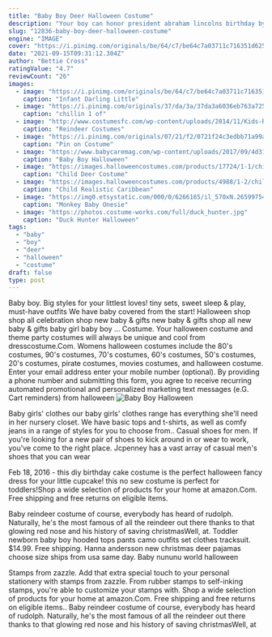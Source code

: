 ```yaml
---
title: "Baby Boy Deer Halloween Costume"
description: "Your boy can honor president abraham lincolns birthday by dressing up as him, complete with beard, on his birthday, february 12, or as part of a classroom event. If you have any questions about selecting your boys halloween costume"
slug: "12836-baby-boy-deer-halloween-costume"
engine: "IMAGE"
cover: "https://i.pinimg.com/originals/be/64/c7/be64c7a03711c716351d625fcc198794.jpg"
date: "2021-09-15T09:31:12.304Z"
author: "Bettie Cross"
ratingValue: "4.7"
reviewCount: "26"
images:
  - image: "https://i.pinimg.com/originals/be/64/c7/be64c7a03711c716351d625fcc198794.jpg"
    caption: "Infant Darling Little"
  - image: "https://i.pinimg.com/originals/37/da/3a/37da3a6036eb763a7251d0c2604f82f3.jpg"
    caption: "chillin 1 of"
  - image: "http://www.costumesfc.com/wp-content/uploads/2014/11/Kids-Reindeer-Costume.jpg"
    caption: "Reindeer Costumes"
  - image: "https://i.pinimg.com/originals/07/21/f2/0721f24c3edbb71a99ae6c09f774186c.jpg"
    caption: "Pin on Costume"
  - image: "https://www.babycaremag.com/wp-content/uploads/2017/09/4d31d11caa7f0c0cb06a17c86543f079.jpg"
    caption: "Baby Boy Halloween"
  - image: "https://images.halloweencostumes.com/products/17724/1-1/child-deer-costume.jpg"
    caption: "Child Deer Costume"
  - image: "https://images.halloweencostumes.com/products/4988/1-2/child-realistic-caribbean-pirate-costume.jpg"
    caption: "Child Realistic Caribbean"
  - image: "https://img0.etsystatic.com/000/0/6266165/il_570xN.265997540.jpg"
    caption: "Monkey Baby Onesie"
  - image: "https://photos.costume-works.com/full/duck_hunter.jpg"
    caption: "Duck Hunter Halloween"
tags:
  - "baby"
  - "boy"
  - "deer"
  - "halloween"
  - "costume"
draft: false
type: post
---
```


Baby boy. Big styles for your littlest loves! tiny sets, sweet sleep & play, must-have outfits We have baby covered from the start! Halloween shop shop all celebration shop new baby & gifts new baby & gifts shop all new baby & gifts baby girl baby boy ... Costume. Your halloween costume and theme party costumes will always be unique and cool from dresscostume.Com. Womens halloween costumes include the 80's costumes, 90's costumes, 70's costumes, 60's costumes, 50's costumes, 20's costumes, pirate costumes, movies costumes, and halloween costume. Enter your email address enter your mobile number (optional). By providing a phone number and submitting this form, you agree to receive recurring automated promotional and personalized marketing text messages (e.G. Cart reminders) from halloween
![Baby Boy Halloween](https://www.babycaremag.com/wp-content/uploads/2017/09/4d31d11caa7f0c0cb06a17c86543f079.jpg "Baby Boy Halloween")

Baby girls&#39; clothes our baby girls&#39; clothes range has everything she&#39;ll need in her nursery closet. We have basic tops and t-shirts, as well as comfy jeans in a range of styles for you to choose from.. Casual shoes for men. If you&#39;re looking for a new pair of shoes to kick around in or wear to work, you&#39;ve come to the right place. Jcpenney has a vast array of casual men&#39;s shoes that you can wear
<!--inArticleAds-->

<!--galleryOne-->

Feb 18, 2016 - this diy birthday cake costume is the perfect halloween fancy dress for your little cupcake! this no sew costume is perfect for toddlers!Shop a wide selection of products for your home at amazon.Com. Free shipping and free returns on eligible items.
<!--inArticleAds-->

<!--galleryTwo-->

Baby reindeer costume of course, everybody has heard of rudolph. Naturally, he's the most famous of all the reindeer out there thanks to that glowing red nose and his history of saving christmasWell, at. Toddler newborn baby boy hooded tops pants camo outfits set clothes tracksuit. $14.99. Free shipping.  Hanna andersson new christmas deer pajamas choose size ships from usa same day. Baby nununu world halloween
<!--galleryThree-->

Stamps from zazzle. Add that extra special touch to your personal stationery with stamps from zazzle. From rubber stamps to self-inking stamps, you're able to customize your stamps with. Shop a wide selection of products for your home at amazon.Com. Free shipping and free returns on eligible items.. Baby reindeer costume of course, everybody has heard of rudolph. Naturally, he's the most famous of all the reindeer out there thanks to that glowing red nose and his history of saving christmasWell, at